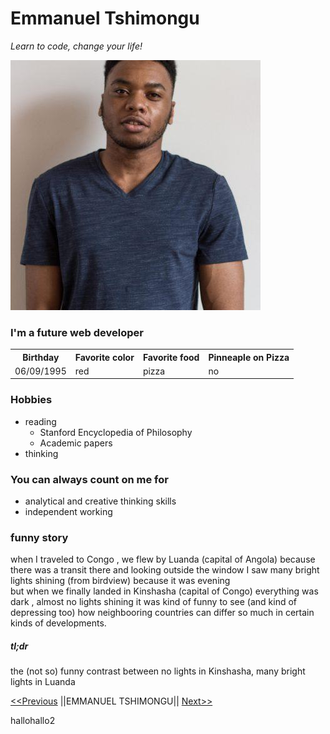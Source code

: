 # Emmanuel Tshimongu

*Learn to code, change your life!*

![ ](https://github.com/EmmanuelTs/markdown-warm-up/blob/master/becodeme.jpg)

### I'm a future web developer 


<table> <tr><th> Birthday </th><th>Favorite color</th><th>Favorite food </th><th>Pinneaple on Pizza</th></tr><tr><td>06/09/1995</td> <td>red</td><td>pizza</td><td>no</td> </tr></table>

### Hobbies

<ul><li>reading<ul><li>Stanford Encyclopedia of Philosophy</li><li>Academic papers </li></ul></li><li>thinking</li></ul>

### You can always count on me for 

<ul><li>analytical and creative thinking skills</li>
<li> independent working</li></ul>


### funny story

when I traveled to Congo , we flew by Luanda (capital of Angola) because there was a transit there and looking outside the window I saw many bright lights shining (from birdview) because it was evening  
but when we finally landed in Kinshasha (capital of Congo) everything was dark , almost no lights shining it was kind of funny to see (and kind of depressing too) how neighbooring countries can differ so much in certain kinds of developments.

##### tl;dr 
the (not so) funny contrast between no lights in Kinshasha, many bright lights in Luanda

 [<<Previous](https://github.com/Dwaynebok/Markdown/blob/master/README.md "Dwayne") ||EMMANUEL TSHIMONGU|| [Next>>](https://github.com/Akenaftw/markdown-challenge/blob/master/README.md "Felix")

<tr><th>hallo</th></tr><tr><th>hallo2</th></tr>